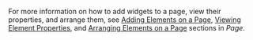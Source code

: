 
For more information on how to add widgets to a page, view their properties, and arrange them, see [Adding Elements on a Page](/refguide8/page/#add-elements), [Viewing Element Properties](/refguide8/page/#view-properties), and [Arranging Elements on a Page](/refguide8/page/#arrange-elements) sections in *Page*.
